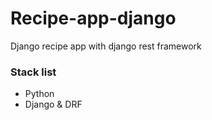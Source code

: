 # Recipe-app-django
 Django recipe app with django rest framework
### Stack list
- Python
- Django & DRF
